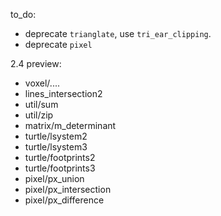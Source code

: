 to_do:

- deprecate `trianglate`, use `tri_ear_clipping`.
- deprecate `pixel`

2.4 preview:
- voxel/....
- lines_intersection2
- util/sum
- util/zip
- matrix/m_determinant
- turtle/lsystem2
- turtle/lsystem3
- turtle/footprints2
- turtle/footprints3
- pixel/px_union
- pixel/px_intersection
- pixel/px_difference
